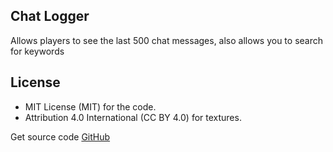 ## Chat Logger

Allows players to see the last 500 chat messages, also allows you to search for keywords

## License

* MIT License (MIT) for the code.
* Attribution 4.0 International (CC BY 4.0) for textures.

Get source code [GitHub](https://github.com/Acronymmk/chatlogger)